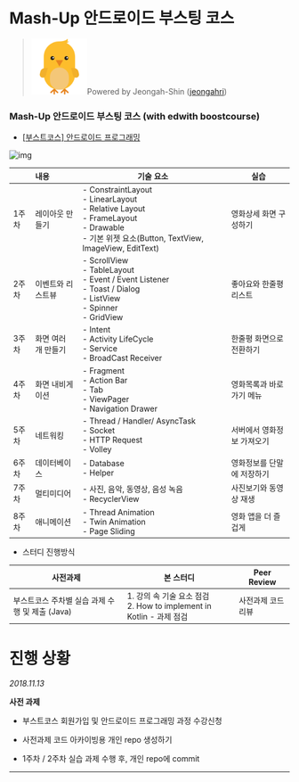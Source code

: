 # Mash-Up 안드로이드 부스팅 코스

> <img src="./images/chick.png" width="100px" />Powered by Jeongah-Shin ([jeongahri](https://github.com/Jeongah-Shin))

### Mash-Up 안드로이드 부스팅 코스 (with edwith boostcourse)

- [[부스트코스] 안드로이드 프로그래밍](https://www.edwith.org/boostcourse-android/joinLectures/13164)

![img](https://cphinf.pstatic.net/mooc/20180405_231/15229184676261PUIw_PNG/5.0_android_.png?type=w760)

|       | 내용                | 기술 요소                                                    | 실습                       |
| ----- | :------------------ | ------------------------------------------------------------ | -------------------------- |
| 1주차 | 레이아웃 만들기     | - ConstraintLayout <br/>- LinearLayout <br/>- Relative Layout <br/>- FrameLayout <br/>- Drawable <br/>- 기본 위젯 요소(Button, TextView, ImageView, EditText) | 영화상세 화면 구성하기     |
| 2주차 | 이벤트와 리스트뷰   | - ScrollView <br/>- TableLayout<br/>- Event / Event Listener<br/>- Toast / Dialog<br/>- ListView <br/>- Spinner<br/>- GridView | 좋아요와 한줄평 리스트     |
| 3주차 | 화면 여러 개 만들기 | - Intent <br/>- Activity LifeCycle<br/>- Service <br/>- BroadCast Receiver | 한줄평 화면으로 전환하기   |
| 4주차 | 화면 내비게이션     | - Fragment<br/>- Action Bar<br/>- Tab<br/>- ViewPager<br/>- Navigation Drawer | 영화목록과 바로가기 메뉴   |
| 5주차 | 네트워킹            | - Thread / Handler/ AsyncTask<br/>- Socket<br/>- HTTP Request<br/>- Volley | 서버에서 영화정보 가져오기 |
| 6주차 | 데이터베이스        | - Database<br/>- Helper                                      | 영화정보를 단말에 저장하기 |
| 7주차 | 멀티미디어          | - 사진, 음악, 동영상, 음성 녹음<br/>- RecyclerView           | 사진보기와 동영상 재생     |
| 8주차 | 애니메이션          | - Thread Animation<br/>- Twin Animation<br/>- Page Sliding   | 영화 앱을 더 즐겁게        |

- 스터디 진행방식

| 사전과제                                        | 본 스터디                                                    | Peer Review       |
| ----------------------------------------------- | ------------------------------------------------------------ | ----------------- |
| 부스트코스 주차별 실습 과제 수행 및 제출 (Java) | 1. 강의 속 기술 요소 점검<br/>2. How to implement in Kotlin - 과제 점검 | 사전과제 코드리뷰 |



# 진행 상황

*2018.11.13*

**사전 과제**

- 부스트코스 회원가입 및 안드로이드 프로그래밍 과정 수강신청

- 사전과제 코드 아카이빙용 개인 repo 생성하기

- 1주차 / 2주차 실습 과제 수행 후, 개인 repo에 commit

------

